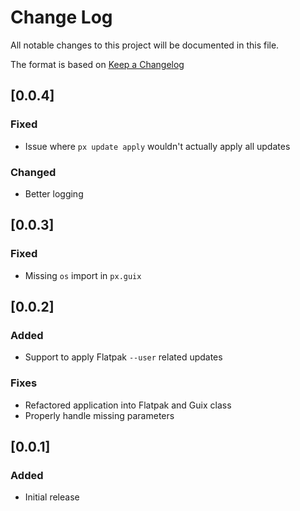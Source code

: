# Change Log

All notable changes to this project will be documented in this file.

The format is based on [Keep a Changelog](http://keepachangelog.com/)

## [0.0.4]
### Fixed

- Issue where `px update apply` wouldn't actually apply all updates

### Changed

- Better logging

## [0.0.3]
### Fixed

- Missing `os` import in `px.guix`

## [0.0.2]
### Added

- Support to apply Flatpak `--user` related updates

### Fixes

- Refactored application into Flatpak and Guix class
- Properly handle missing parameters

## [0.0.1]
### Added

- Initial release
